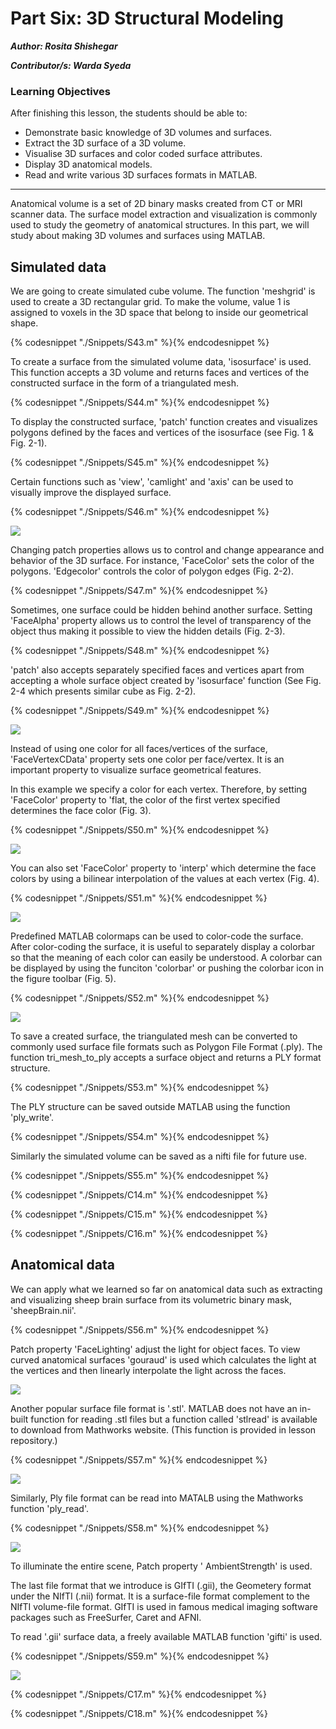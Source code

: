 # Part Six: 3D Structural Modeling

***Author: Rosita Shishegar***

***Contributor/s: Warda Syeda***


### Learning Objectives



After finishing this lesson, the students should be able to:

* Demonstrate basic knowledge of 3D volumes and surfaces.
* Extract the 3D surface of a 3D volume.
* Visualise 3D surfaces and color coded surface attributes.
* Display 3D anatomical models. 
* Read and write various 3D surfaces formats in MATLAB.
_________________________________________________________________________________

Anatomical volume is a set of 2D binary masks created from CT or MRI scanner data. The surface model extraction and visualization is commonly used to study the geometry of anatomical structures. In this part, we will study about making 3D volumes and surfaces using MATLAB.


## Simulated data

We are going to create simulated cube volume. The function 'meshgrid' is used to create a 3D rectangular grid. To make the volume, value 1 is assigned to voxels in the 3D space that belong to inside our geometrical shape.

{% codesnippet "./Snippets/S43.m" %}{% endcodesnippet %}

To create a surface from the simulated volume data, 'isosurface' is used. This function accepts a 3D volume and returns faces and vertices of the constructed surface in the form of a triangulated mesh.

{% codesnippet "./Snippets/S44.m" %}{% endcodesnippet %}

To display the constructed surface, 'patch' function creates and visualizes polygons defined by the faces and vertices of the isosurface (see Fig. 1 & Fig. 2-1). 

{% codesnippet "./Snippets/S45.m" %}{% endcodesnippet %}

Certain functions such as 'view', 'camlight' and 'axis' can be used to visually improve the displayed surface. 

{% codesnippet "./Snippets/S46.m" %}{% endcodesnippet %}

![](./BookImages/fig1.png)

Changing patch properties allows us to control and change appearance and behavior of the 3D surface. For instance, 'FaceColor' sets the color of the polygons. 'Edgecolor' controls the color of polygon edges (Fig. 2-2). 

{% codesnippet "./Snippets/S47.m" %}{% endcodesnippet %}

Sometimes, one surface could be hidden behind another surface. Setting 'FaceAlpha' property allows us to control the level of transparency of the object thus making it possible to view the hidden details (Fig. 2-3). 

{% codesnippet "./Snippets/S48.m" %}{% endcodesnippet %}

'patch' also accepts separately specified faces and vertices apart from accepting a whole surface object created by 'isosurface' function (See Fig. 2-4 which presents similar cube as Fig. 2-2).

{% codesnippet "./Snippets/S49.m" %}{% endcodesnippet %}

![](./BookImages/fig2.png)

Instead of using one color for all faces/vertices of the surface, 'FaceVertexCData' property sets one color per face/vertex. It is an important property to visualize surface geometrical features. 

In this example we specify a color for each vertex. Therefore, by setting 'FaceColor' property to 'flat, the color of the first vertex specified determines the face color (Fig. 3).

{% codesnippet "./Snippets/S50.m" %}{% endcodesnippet %}

![](./BookImages/fig3.png)

You can also set 'FaceColor' property to 'interp' which determine the face colors by using a bilinear interpolation of the values at each vertex (Fig. 4).

{% codesnippet "./Snippets/S51.m" %}{% endcodesnippet %}

![](./BookImages/fig4.png)

Predefined MATLAB colormaps can be used to color-code the surface. 
After color-coding the surface, it is useful to separately display a colorbar so that the meaning of each color can easily be understood. A colorbar can be displayed by using the funciton 'colorbar' or pushing the colorbar icon in the figure toolbar (Fig. 5). 

{% codesnippet "./Snippets/S52.m" %}{% endcodesnippet %}

![](./BookImages/fig5.png)

To save a created surface, the triangulated mesh can be converted to commonly used surface file formats such as Polygon File Format (.ply). The function tri_mesh_to_ply accepts a surface object and returns a PLY format structure.

{% codesnippet "./Snippets/S53.m" %}{% endcodesnippet %}

The PLY structure can be saved outside MATLAB using the function 'ply_write'. 

{% codesnippet "./Snippets/S54.m" %}{% endcodesnippet %}

Similarly the simulated volume can be saved as a nifti file for future use. 

{% codesnippet "./Snippets/S55.m" %}{% endcodesnippet %}

{% codesnippet "./Snippets/C14.m" %}{% endcodesnippet %}

{% codesnippet "./Snippets/C15.m" %}{% endcodesnippet %}

{% codesnippet "./Snippets/C16.m" %}{% endcodesnippet %}

## Anatomical data

We can apply what we learned so far on anatomical data such as extracting and visualizing sheep brain surface from its volumetric binary mask, 'sheepBrain.nii'. 

{% codesnippet "./Snippets/S56.m" %}{% endcodesnippet %}

Patch property 'FaceLighting' adjust the light for object faces. To view curved anatomical surfaces 'gouraud' is used which calculates the light at the vertices and then linearly interpolate the light across the faces. 

![](./BookImages/fig6.png)

Another popular surface file format is '.stl'. MATLAB does not have an in-built function for reading .stl files but a function called 'stlread' is available to download from Mathworks website. (This function is provided in lesson repository.) 

{% codesnippet "./Snippets/S57.m" %}{% endcodesnippet %}

![](./BookImages/fig7.png)

Similarly, Ply file format can be read into MATALB using the Mathworks function 'ply_read'.

{% codesnippet "./Snippets/S58.m" %}{% endcodesnippet %}

![](./BookImages/fig8.png)

To illuminate the entire scene, Patch property ' AmbientStrength' is used.


The last file format that we introduce is GIfTI (.gii), the Geometery format under the NIfTI (.nii) format. It is a surface-file format complement to the NIfTI volume-file format. GIfTI is used in famous medical imaging software packages such as FreeSurfer, Caret and AFNI.

To read '.gii' surface data, a freely available MATLAB function 'gifti' is used. 

{% codesnippet "./Snippets/S59.m" %}{% endcodesnippet %}

![](./BookImages/fig9.png)

{% codesnippet "./Snippets/C17.m" %}{% endcodesnippet %}

{% codesnippet "./Snippets/C18.m" %}{% endcodesnippet %}

